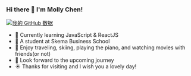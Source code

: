### Hi there 👋 I'm Molly Chen!
[![我的 GitHub 数据](https://github-readme-stats.vercel.app/api?username=Siichen)](https://siichen.github.io/Personal-Page/Si's%20Page.html)

- 🔭 Currently learning JavaScript & ReactJS
- 🌱 A student at Skema Business School
- 👯 Enjoy traveling, skiing, playing the piano, and watching movies with friends(or not)
- 🌊 Look forward to the upcoming journey
- ☀ Thanks for visiting and I wish you a lovely day!
